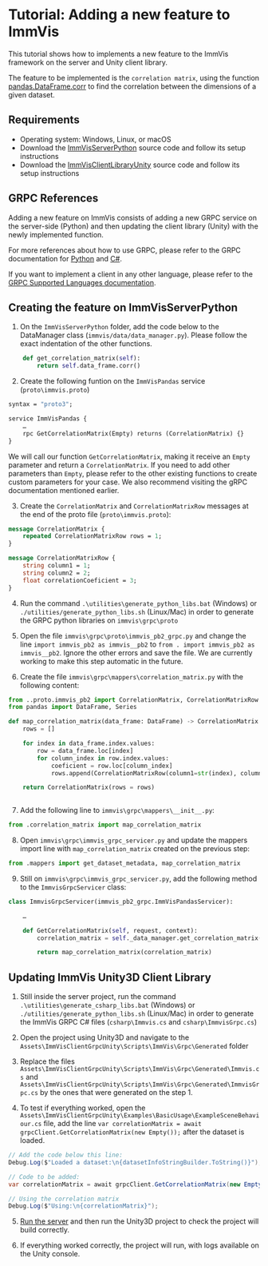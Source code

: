# Tutorial:  Adding a new feature to ImmVis

This tutorial shows how to implements a new feature to the ImmVis framework on the server and Unity client library.

The feature to be implemented is the `correlation matrix`, using the function [pandas.DataFrame.corr](https://pandas.pydata.org/pandas-docs/stable/reference/api/pandas.DataFrame.corr.html) to find the correlation between the dimensions of a given dataset.

## Requirements

- Operating system: Windows, Linux, or macOS
- Download the [ImmVisServerPython](https://github.com/imdavi/ImmVisServerPython) source code and follow its setup instructions
- Download the [ImmVisClientLibraryUnity](https://github.com/imdavi/ImmVisClientLibraryUnity) source code and follow its setup instructions

## GRPC References

Adding a new feature on ImmVis consists of adding a new GRPC service on the server-side (Python) and then updating the client library (Unity) with the newly implemented function.

For more references about how to use GRPC, please refer to the GRPC documentation for [Python](https://grpc.io/docs/languages/python/basics/) and [C#](https://grpc.io/docs/languages/csharp/basics/).

If you want to implement a client in any other language, please refer to the [GRPC Supported Languages documentation](https://grpc.io/docs/languages/).

## Creating the feature on ImmVisServerPython

1. On the `ImmVisServerPython` folder, add the code below to the DataManager class (`immvis/data/data_manager.py`). Please follow the exact indentation of the other functions.

```python
    def get_correlation_matrix(self):
        return self.data_frame.corr()
```

2. Create the following funtion on the `ImmVisPandas` service (`proto\immvis.proto`)
```proto
syntax = "proto3";

service ImmVisPandas {
    …
    rpc GetCorrelationMatrix(Empty) returns (CorrelationMatrix) {}
}
```

We will call our function `GetCorrelationMatrix`,  making it receive an `Empty` parameter and return a `CorrelationMatrix`. If you need to add other parameters than `Empty`, please refer to the other existing functions to create custom parameters for your case. We also recommend visiting the gRPC documentation mentioned earlier.

3. Create the `CorrelationMatrix` and `CorrelationMatrixRow` messages at the end of the proto file (`proto\immvis.proto`):
```proto
message CorrelationMatrix {
    repeated CorrelationMatrixRow rows = 1;
}

message CorrelationMatrixRow {
    string column1 = 1;
    string column2 = 2;
    float correlationCoeficient = 3;
}
```

4. Run the command `.\utilities\generate_python_libs.bat` (Windows) or `./utilities/generate_python_libs.sh` (Linux/Mac) in order to generate the GRPC python libraries on `immvis\grpc\proto`

5. Open the file `immvis\grpc\proto\immvis_pb2_grpc.py` and change the line `import immvis_pb2 as immvis__pb2` to `from . import immvis_pb2 as immvis__pb2`. Ignore the other errors and save the file. We are currently working to make this step automatic in the future.

6. Create the file `immvis\grpc\mappers\correlation_matrix.py` with the following content:
```Python
from ..proto.immvis_pb2 import CorrelationMatrix, CorrelationMatrixRow
from pandas import DataFrame, Series

def map_correlation_matrix(data_frame: DataFrame) -> CorrelationMatrix:
    rows = []

    for index in data_frame.index.values:
        row = data_frame.loc[index]
        for column_index in row.index.values:
            coeficient = row.loc[column_index]
            rows.append(CorrelationMatrixRow(column1=str(index), column2=str(column_index), correlationCoeficient=coeficient))

    return CorrelationMatrix(rows = rows)
    
```
7. Add the following line to `immvis\grpc\mappers\__init__.py`:
```python
from .correlation_matrix import map_correlation_matrix
```

8. Open `immvis\grpc\immvis_grpc_servicer.py` and update the mappers import line with `map_correlation_matrix` created on the previous step:
```python
from .mappers import get_dataset_metadata, map_correlation_matrix
```

9. Still on `immvis\grpc\immvis_grpc_servicer.py`, add the following method to the `ImmvisGrpcServicer` class:
```python
class ImmvisGrpcServicer(immvis_pb2_grpc.ImmVisPandasServicer):

    …

    def GetCorrelationMatrix(self, request, context):
        correlation_matrix = self._data_manager.get_correlation_matrix()

        return map_correlation_matrix(correlation_matrix)
```

## Updating ImmVis Unity3D Client Library

1. Still inside the server project, run the command `.\utilities\generate_csharp_libs.bat` (Windows) or `./utilities/generate_python_libs.sh` (Linux/Mac) in order to generate the ImmVis GRPC C#  files (`csharp\Immvis.cs` and `csharp\ImmvisGrpc.cs`)

2. Open the project using Unity3D and navigate to the `Assets\ImmVisClientGrpcUnity\Scripts\ImmVis\Grpc\Generated` folder

3. Replace the files `Assets\ImmVisClientGrpcUnity\Scripts\ImmVis\Grpc\Generated\Immvis.cs` and `Assets\ImmVisClientGrpcUnity\Scripts\ImmVis\Grpc\Generated\ImmvisGrpc.cs` by the ones that were generated on the step 1.

4. To test if everything worked, open the `Assets\ImmVisClientGrpcUnity\Examples\BasicUsage\ExampleSceneBehaviour.cs` file, add the line `var correlationMatrix = await grpcClient.GetCorrelationMatrix(new Empty());` after the dataset is loaded.
```csharp
// Add the code below this line:
Debug.Log($"Loaded a dataset:\n{datasetInfoStringBuilder.ToString()}");

// Code to be added:
var correlationMatrix = await grpcClient.GetCorrelationMatrix(new Empty());

// Using the correlation matrix
Debug.Log($"Using:\n{correlationMatrix}");

```
5. [Run the server](https://github.com/imdavi/immvis-server-grpc#running-the-server) and then run the Unity3D project to check the project will build correctly.

6. If everything worked correctly, the project will run, with logs available on the Unity console.
